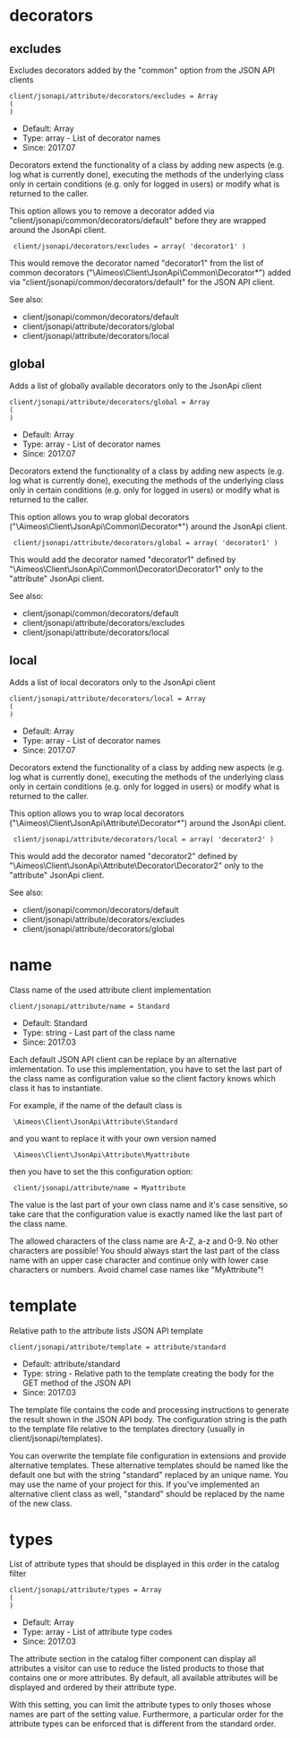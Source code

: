 
# decorators
## excludes

Excludes decorators added by the "common" option from the JSON API clients

```
client/jsonapi/attribute/decorators/excludes = Array
(
)
```

* Default: Array
* Type: array - List of decorator names
* Since: 2017.07

Decorators extend the functionality of a class by adding new aspects
(e.g. log what is currently done), executing the methods of the underlying
class only in certain conditions (e.g. only for logged in users) or
modify what is returned to the caller.

This option allows you to remove a decorator added via
"client/jsonapi/common/decorators/default" before they are wrapped
around the JsonApi client.

```
 client/jsonapi/decorators/excludes = array( 'decorator1' )
```

This would remove the decorator named "decorator1" from the list of
common decorators ("\Aimeos\Client\JsonApi\Common\Decorator\*") added via
"client/jsonapi/common/decorators/default" for the JSON API client.

See also:

* client/jsonapi/common/decorators/default
* client/jsonapi/attribute/decorators/global
* client/jsonapi/attribute/decorators/local

## global

Adds a list of globally available decorators only to the JsonApi client

```
client/jsonapi/attribute/decorators/global = Array
(
)
```

* Default: Array
* Type: array - List of decorator names
* Since: 2017.07

Decorators extend the functionality of a class by adding new aspects
(e.g. log what is currently done), executing the methods of the underlying
class only in certain conditions (e.g. only for logged in users) or
modify what is returned to the caller.

This option allows you to wrap global decorators
("\Aimeos\Client\JsonApi\Common\Decorator\*") around the JsonApi
client.

```
 client/jsonapi/attribute/decorators/global = array( 'decorator1' )
```

This would add the decorator named "decorator1" defined by
"\Aimeos\Client\JsonApi\Common\Decorator\Decorator1" only to the
"attribute" JsonApi client.

See also:

* client/jsonapi/common/decorators/default
* client/jsonapi/attribute/decorators/excludes
* client/jsonapi/attribute/decorators/local

## local

Adds a list of local decorators only to the JsonApi client

```
client/jsonapi/attribute/decorators/local = Array
(
)
```

* Default: Array
* Type: array - List of decorator names
* Since: 2017.07

Decorators extend the functionality of a class by adding new aspects
(e.g. log what is currently done), executing the methods of the underlying
class only in certain conditions (e.g. only for logged in users) or
modify what is returned to the caller.

This option allows you to wrap local decorators
("\Aimeos\Client\JsonApi\Attribute\Decorator\*") around the JsonApi
client.

```
 client/jsonapi/attribute/decorators/local = array( 'decorator2' )
```

This would add the decorator named "decorator2" defined by
"\Aimeos\Client\JsonApi\Attribute\Decorator\Decorator2" only to the
"attribute" JsonApi client.

See also:

* client/jsonapi/common/decorators/default
* client/jsonapi/attribute/decorators/excludes
* client/jsonapi/attribute/decorators/global

# name

Class name of the used attribute client implementation

```
client/jsonapi/attribute/name = Standard
```

* Default: Standard
* Type: string - Last part of the class name
* Since: 2017.03

Each default JSON API client can be replace by an alternative imlementation.
To use this implementation, you have to set the last part of the class
name as configuration value so the client factory knows which class it
has to instantiate.

For example, if the name of the default class is

```
 \Aimeos\Client\JsonApi\Attribute\Standard
```

and you want to replace it with your own version named

```
 \Aimeos\Client\JsonApi\Attribute\Myattribute
```

then you have to set the this configuration option:

```
 client/jsonapi/attribute/name = Myattribute
```

The value is the last part of your own class name and it's case sensitive,
so take care that the configuration value is exactly named like the last
part of the class name.

The allowed characters of the class name are A-Z, a-z and 0-9. No other
characters are possible! You should always start the last part of the class
name with an upper case character and continue only with lower case characters
or numbers. Avoid chamel case names like "MyAttribute"!


# template

Relative path to the attribute lists JSON API template

```
client/jsonapi/attribute/template = attribute/standard
```

* Default: attribute/standard
* Type: string - Relative path to the template creating the body for the GET method of the JSON API
* Since: 2017.03

The template file contains the code and processing instructions
to generate the result shown in the JSON API body. The
configuration string is the path to the template file relative
to the templates directory (usually in client/jsonapi/templates).

You can overwrite the template file configuration in extensions and
provide alternative templates. These alternative templates should be
named like the default one but with the string "standard" replaced by
an unique name. You may use the name of your project for this. If
you've implemented an alternative client class as well, "standard"
should be replaced by the name of the new class.


# types

List of attribute types that should be displayed in this order in the catalog filter

```
client/jsonapi/attribute/types = Array
(
)
```

* Default: Array
* Type: array - List of attribute type codes
* Since: 2017.03

The attribute section in the catalog filter component can display
all attributes a visitor can use to reduce the listed products
to those that contains one or more attributes. By default, all
available attributes will be displayed and ordered by their
attribute type.

With this setting, you can limit the attribute types to only thoses
whose names are part of the setting value. Furthermore, a particular
order for the attribute types can be enforced that is different
from the standard order.
